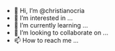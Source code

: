- 👋 Hi, I’m @christianocria
- 👀 I’m interested in ...
- 🌱 I’m currently learning ...
- 💞️ I’m looking to collaborate on ...
- 📫 How to reach me ...

<!---
christianocria/christianocria is a ✨ special ✨ repository because its `README.md` (this file) appears on your GitHub profile.
You can click the Preview link to take a look at your changes.
--->
